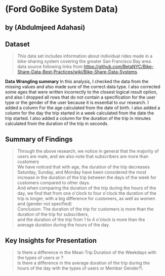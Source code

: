 # (Ford GoBike System Data)
## by (Abdulmjeed Adahasi)


## Dataset

>This data set includes information about individual rides made
in a bike-sharing system covering the greater San Francisco
Bay area.
data source following links from https://github.com/BetaNYC/Bike-Share-Data-Best-Practices/wiki/Bike-Share-Data-Systems.

**Data Wrangling summary**
In this analysis, I checked the data from the missing values and also made sure of the correct data type. I also corrected some ages that were written incorrectly to the closest logical result option, and also I dropped all rows that do not contain a specification for the user type or the gender of the user because it is essential to our research. I added a column For the age calculated from the date of birth. I also added a column for the day the trip started in a week calculated from the date the trip started. I also added a column for the duration of the trip in minutes calculated from the duration of the trip in seconds.



## Summary of Findings

> Through the above research, we notice in general that the majority of users are male, and we also note that subscribers are more than customers\
We have noticed that with age, the duration of the trip decreases\
Saturday, Sunday, and Monday have been considered the most increase in the duration of the trip between the days of the week for customers compared to other days.\
And when comparing the duration of the trip during the hours of the day, we find that from one o'clock to four o'clock the duration of the trip is longer, with a big difference for customers, as well as women and (gender not specified)\
Conclusion: The duration of the trip for customers is more than the duration of the trip for subscribers, \
and the duration of the trip from  1 to 4 o'clock  is more than the average duration during the hours of the day.


## Key Insights for Presentation

> Is there a difference in the Mean Trip Duration of the Weekdays with the types of users or  ?\
Is there a difference in the average duration of the trip during the hours of the day with the types of users or Member Gender?\
